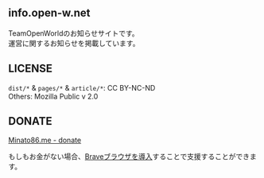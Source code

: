 ## info.open-w.net
TeamOpenWorldのお知らせサイトです。    
運営に関するお知らせを掲載しています。

## LICENSE
`dist/*` & `pages/*` & `article/*`: CC BY-NC-ND     
Others: Mozilla Public v 2.0

## DONATE
[Minato86.me - donate](minato86.me)

もしもお金がない場合、[Braveブラウザを導入](https://brave.com/min233)することで支援することができます。
